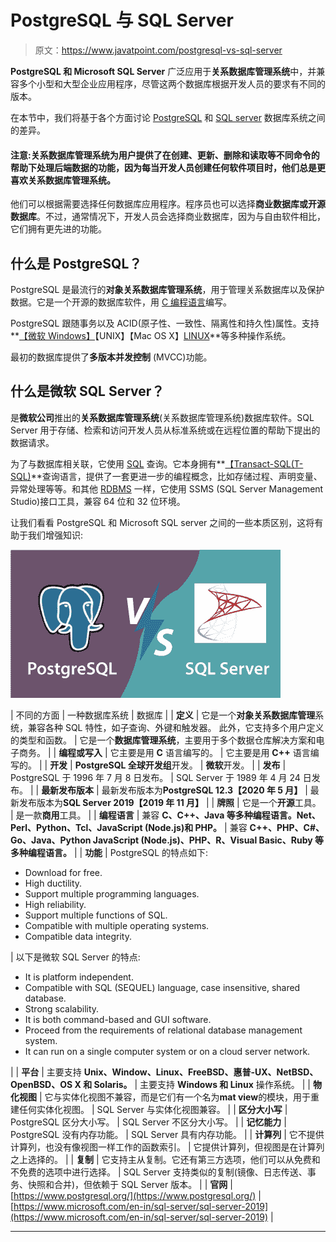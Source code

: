 # PostgreSQL 与 SQL Server

> 原文：<https://www.javatpoint.com/postgresql-vs-sql-server>

**PostgreSQL 和 Microsoft SQL Server** 广泛应用于**关系数据库管理系统**中，并兼容多个小型和大型企业应用程序，尽管这两个数据库根据开发人员的要求有不同的版本。

在本节中，我们将基于各个方面讨论 [PostgreSQL](https://www.javatpoint.com/postgresql-tutorial) 和 [SQL server](https://www.javatpoint.com/sql-server-tutorial) 数据库系统之间的差异。

#### 注意:关系数据库管理系统为用户提供了在创建、更新、删除和读取等不同命令的帮助下处理后端数据的功能，因为每当开发人员创建任何软件项目时，他们总是更喜欢关系数据库管理系统。

他们可以根据需要选择任何数据库应用程序。程序员也可以选择**商业数据库或开源数据库**。不过，通常情况下，开发人员会选择商业数据库，因为与自由软件相比，它们拥有更先进的功能。

## 什么是 PostgreSQL？

PostgreSQL 是最流行的**对象关系数据库管理系统**，用于管理关系数据库以及保护数据。它是一个开源的数据库软件，用 [C 编程语言](https://www.javatpoint.com/c-programming-language-tutorial)编写。

PostgreSQL 跟随事务以及 ACID(原子性、一致性、隔离性和持久性)属性。支持 **[【微软 Windows】](https://www.javatpoint.com/windows)【UNIX】【Mac OS X】[LINUX](https://www.javatpoint.com/linux-tutorial)**等多种操作系统。

最初的数据库提供了**多版本并发控制** (MVCC)功能。

## 什么是微软 SQL Server？

是**微软公司**推出的**关系数据库管理系统**(关系数据库管理系统)数据库软件。SQL Server 用于存储、检索和访问开发人员从标准系统或在远程位置的帮助下提出的数据请求。

为了与数据库相关联，它使用 [SQL](https://www.javatpoint.com/sql-tutorial) 查询。它本身拥有**[【Transact-SQL(T-SQL)](https://www.javatpoint.com/t-sql)**查询语言，提供了一套更进一步的编程概念，比如存储过程、声明变量、异常处理等等。和其他 [RDBMS](https://www.javatpoint.com/what-is-rdbms) 一样，它使用 SSMS (SQL Server Management Studio)接口工具，兼容 64 位和 32 位环境。

让我们看看 PostgreSQL 和 Microsoft SQL server 之间的一些本质区别，这将有助于我们增强知识:

![PostgreSQL vs SQL Server](img/6b068327cd9edc23720cb0032a0cbfbe.png)

| 不同的方面 | 一种数据库系统 | 数据库 |
| **定义** | 它是一个**对象关系数据库管理**系统，兼容各种 SQL 特性，如子查询、外键和触发器。
此外，它支持多个用户定义的类型和函数。 | 它是一个**数据库管理系统**，主要用于多个数据仓库解决方案和电子商务。 |
| **编程或写入** | 它主要是用 **C** 语言编写的。 | 它主要是用 **C++** 语言编写的。 |
| **开发** | **PostgreSQL 全球开发组**开发。 | **微软**开发。 |
| **发布** | PostgreSQL 于 1996 年 7 月 8 日发布。 | SQL Server 于 1989 年 4 月 24 日发布。 |
| **最新发布版本** | 最新发布版本为**PostgreSQL 12.3【2020 年 5 月】** | 最新发布版本为**SQL Server 2019【2019 年 11 月】** |
| **牌照** | 它是一个**开源**工具。 | 是一款**商用**工具。 |
| **编程语言** | 兼容 **C、C++、Java 等多种编程语言。Net、Perl、Python、Tcl、JavaScript (Node.js)和 PHP。** | 兼容
**C++、PHP、C#、Go、Java、Python JavaScript (Node.js)、PHP、R、Visual Basic、Ruby 等多种编程语言。** |
| **功能** | PostgreSQL 的特点如下:

*   Download for free.
*   High ductility.
*   Support multiple programming languages.
*   High reliability.
*   Support multiple functions of SQL.
*   Compatible with multiple operating systems.
*   Compatible data integrity.

 | 以下是微软 SQL Server 的特点:

*   It is platform independent.
*   Compatible with SQL (SEQUEL) language, case insensitive, shared database.
*   Strong scalability.
*   It is both command-based and GUI software.
*   Proceed from the requirements of relational database management system.
*   It can run on a single computer system or on a cloud server network.

 |
| **平台** | 主要支持 **Unix、Window、Linux、FreeBSD、惠普-UX、NetBSD、OpenBSD、OS X 和 Solaris。** | 主要支持 **Windows 和 Linux** 操作系统。 |
| **物化视图** | 它与实体化视图不兼容，而是它们有一个名为**mat view**的模块，用于重建任何实体化视图。 | SQL Server 与实体化视图兼容。 |
| **区分大小写** | PostgreSQL 区分大小写。 | SQL Server 不区分大小写。 |
| **记忆能力** | PostgreSQL 没有内存功能。 | SQL Server 具有内存功能。 |
| **计算列** | 它不提供计算列，也没有像视图一样工作的函数索引。 | 它提供计算列，但视图是在计算列之上选择的。 |
| **复制** | 它支持主从复制。它还有第三方选项，他们可以从免费和不免费的选项中进行选择。 | SQL Server 支持类似的复制(镜像、日志传送、事务、快照和合并)，但依赖于 SQL Server 版本。 |
| **官网** | [https://www.postgresql.org/](https://www.postgresql.org/) | [https://www.microsoft.com/en-in/sql-server/sql-server-2019](https://www.microsoft.com/en-in/sql-server/sql-server-2019) |

* * *